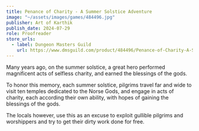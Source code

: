 ```yaml
---
title: Penance of Charity - A Summer Solstice Adventure
image: "~/assets/images/games/484496.jpg"
publisher: Art of Karthik
publish_date: 2024-07-29
role: Proofreader
store_urls:
  - label: Dungeon Masters Guild
    url: https://www.dmsguild.com/product/484496/Penance-of-Charity-A-Summer-Solstice-Adventure?src=newest_in_dmg&filters=45469
---
```


Many years ago, on the summer solstice, a great hero performed magnificent acts of selfless charity, and earned the blessings of the gods.

To honor this memory, each summer solstice, pilgrims travel far and wide to visit ten temples dedicated to the Norse Gods, and engage in acts of charity, each according their own ability, with hopes of gaining the blessings of the gods.

The locals however, use this as an excuse to exploit gullible pilgrims and worshippers and try to get their dirty work done for free.